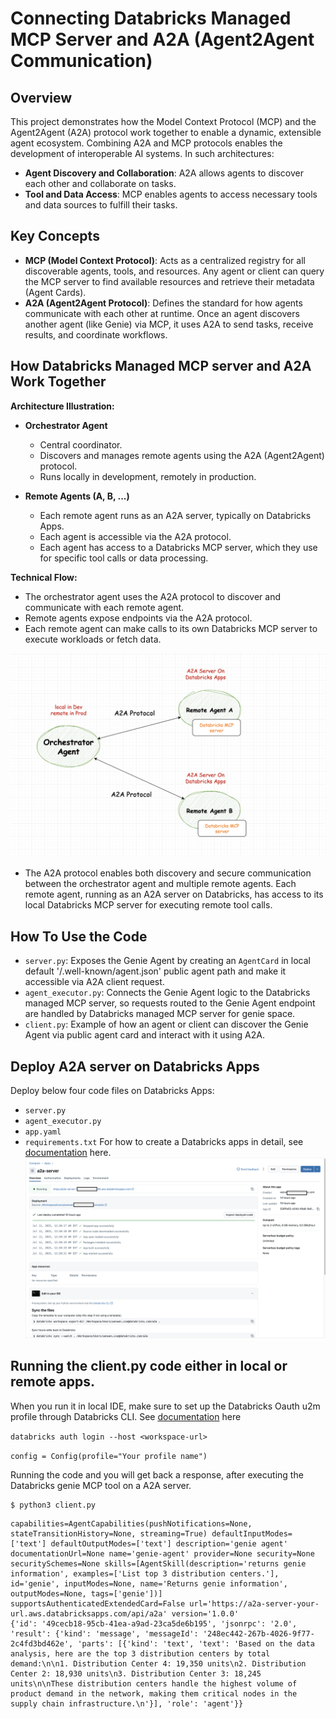 # Connecting Databricks Managed MCP Server and A2A (Agent2Agent Communication)

## Overview

This project demonstrates how the Model Context Protocol (MCP) and the Agent2Agent (A2A) protocol work together to enable a dynamic, extensible agent ecosystem. Combining A2A and MCP protocols enables the development of interoperable AI systems. In such architectures:

- **Agent Discovery and Collaboration**: A2A allows agents to discover each other and collaborate on tasks.
- **Tool and Data Access**: MCP enables agents to access necessary tools and data sources to fulfill their tasks.


## Key Concepts

- **MCP (Model Context Protocol)**: Acts as a centralized registry for all discoverable agents, tools, and resources. Any agent or client can query the MCP server to find available resources and retrieve their metadata (Agent Cards).
- **A2A (Agent2Agent Protocol)**: Defines the standard for how agents communicate with each other at runtime. Once an agent discovers another agent (like Genie) via MCP, it uses A2A to send tasks, receive results, and coordinate workflows.

## How Databricks Managed MCP server and A2A Work Together

**Architecture Illustration:**

- **Orchestrator Agent**
  - Central coordinator.
  - Discovers and manages remote agents using the A2A (Agent2Agent) protocol.
  - Runs locally in development, remotely in production.

- **Remote Agents (A, B, ...)**
  - Each remote agent runs as an A2A server, typically on Databricks Apps.
  - Each agent is accessible via the A2A protocol.
  - Each agent has access to a Databricks MCP server, which they use for specific tool calls or data processing.

**Technical Flow:**
- The orchestrator agent uses the A2A protocol to discover and communicate with each remote agent.
- Remote agents expose endpoints via the A2A protocol.
- Each remote agent can make calls to its own Databricks MCP server to execute workloads or fetch data.

![](./a2a-mcp.png)

- The A2A protocol enables both discovery and secure communication between the orchestrator agent and multiple remote agents. Each remote agent, running as an A2A server on Databricks, has access to its local Databricks MCP server for executing remote tool calls. 

## How To Use the Code

- `server.py`: Exposes the Genie Agent by creating an `AgentCard` in local default '/.well-known/agent.json' public agent path and make it accessible via A2A client request.
- `agent_executor.py`: Connects the Genie Agent logic to the Databricks managed MCP server, so requests routed to the Genie Agent endpoint are handled by Databricks managed MCP server for genie space.
- `client.py`: Example of how an agent or client can discover the Genie Agent via public agent card and interact with it using A2A.

## Deploy A2A server on Databricks Apps
   Deploy below four code files on Databricks Apps:
   - `server.py`
   - `agent_executor.py`
   - `app.yaml`
   - `requirements.txt`
   For how to create a Databricks apps in detail, see [documentation](https://docs.databricks.com/aws/en/dev-tools/databricks-apps/) here.
![](./a2a-server.png)


## Running the client.py code either in local or remote apps.

When you run it in local IDE, make sure to set up the Databricks Oauth u2m profile through Databricks CLI. See [documentation](https://docs.databricks.com/aws/en/dev-tools/cli/authentication) here

`databricks auth login --host <workspace-url>`

`config = Config(profile="Your profile name")`

Running the code and you will get back a response, after executing the Databricks genie MCP tool on a A2A server.
```
$ python3 client.py
```
```
capabilities=AgentCapabilities(pushNotifications=None, stateTransitionHistory=None, streaming=True) defaultInputModes=['text'] defaultOutputModes=['text'] description='genie agent' documentationUrl=None name='genie-agent' provider=None security=None securitySchemes=None skills=[AgentSkill(description='returns genie information', examples=['List top 3 distribution centers.'], id='genie', inputModes=None, name='Returns genie information', outputModes=None, tags=['genie'])] supportsAuthenticatedExtendedCard=False url='https://a2a-server-your-url.aws.databricksapps.com/api/a2a' version='1.0.0'
{'id': '49cecb18-95cb-41ea-a9ad-23ca5de6b195', 'jsonrpc': '2.0', 'result': {'kind': 'message', 'messageId': '248ec442-267b-4026-9f77-2c4fd3bd462e', 'parts': [{'kind': 'text', 'text': 'Based on the data analysis, here are the top 3 distribution centers by total demand:\n\n1. Distribution Center 4: 19,350 units\n2. Distribution Center 2: 18,930 units\n3. Distribution Center 3: 18,245 units\n\nThese distribution centers handle the highest volume of product demand in the network, making them critical nodes in the supply chain infrastructure.\n'}], 'role': 'agent'}}
```

